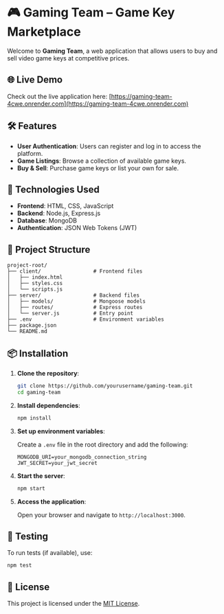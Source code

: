 # 🎮 Gaming Team – Game Key Marketplace

Welcome to **Gaming Team**, a web application that allows users to buy and sell video game keys at competitive prices.

## 🌐 Live Demo

Check out the live application here: [https://gaming-team-4cwe.onrender.com](https://gaming-team-4cwe.onrender.com)

## 🛠️ Features

- **User Authentication**: Users can register and log in to access the platform.
- **Game Listings**: Browse a collection of available game keys.
- **Buy & Sell**: Purchase game keys or list your own for sale.

## 🚀 Technologies Used

- **Frontend**: HTML, CSS, JavaScript
- **Backend**: Node.js, Express.js
- **Database**: MongoDB
- **Authentication**: JSON Web Tokens (JWT)

## 📂 Project Structure

```
project-root/
├── client/                 # Frontend files
│   ├── index.html
│   ├── styles.css
│   └── scripts.js
├── server/                 # Backend files
│   ├── models/             # Mongoose models
│   ├── routes/             # Express routes
│   └── server.js           # Entry point
├── .env                    # Environment variables
├── package.json
└── README.md
```

## 📦 Installation

1. **Clone the repository**:

   ```bash
   git clone https://github.com/yourusername/gaming-team.git
   cd gaming-team
   ```

2. **Install dependencies**:

   ```bash
   npm install
   ```

3. **Set up environment variables**:

   Create a `.env` file in the root directory and add the following:

   ```env
   MONGODB_URI=your_mongodb_connection_string
   JWT_SECRET=your_jwt_secret
   ```

4. **Start the server**:

   ```bash
   npm start
   ```

5. **Access the application**:

   Open your browser and navigate to `http://localhost:3000`.

## 🧪 Testing

To run tests (if available), use:

```bash
npm test
```

## 📄 License

This project is licensed under the [MIT License](LICENSE).